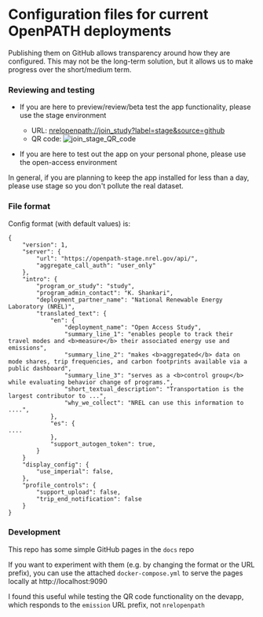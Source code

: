 # Configuration files for current OpenPATH deployments

Publishing them on GitHub allows transparency around how they are configured.
This may not be the long-term solution, but it allows us to make progress over the short/medium term.

### Reviewing and testing

- If you are here to preview/review/beta test the app functionality, please use the stage environment
  - URL: [nrelopenpath://join_study?label=stage&source=github](nrelopenpath://join_study?label=stage&source=github)
  - QR code: ![join_stage_QR_code](https://user-images.githubusercontent.com/2423263/173748423-7f966576-9ce4-480b-a562-0c376d5114af.png)


- If you are here to test out the app on your personal phone, please use the open-access environment

In general, if you are planning to keep the app installed for less than a day,
please use stage so you don't pollute the real dataset.

### File format

Config format (with default values) is:

```
{
    "version": 1,
    "server": {
        "url": "https://openpath-stage.nrel.gov/api/",
        "aggregate_call_auth": "user_only"
    },
    "intro": {
        "program_or_study": "study",
        "program_admin_contact": "K. Shankari",
        "deployment_partner_name": "National Renewable Energy Laboratory (NREL)",
        "translated_text": {
            "en": {
                "deployment_name": "Open Access Study",
                "summary_line_1": "enables people to track their travel modes and <b>measure</b> their associated energy use and emissions",
                "summary_line_2": "makes <b>aggregated</b> data on mode shares, trip frequencies, and carbon footprints available via a public dashboard",
                "summary_line_3": "serves as a <b>control group</b> while evaluating behavior change of programs.",
                "short_textual_description": "Transportation is the largest contributor to ...",
                "why_we_collect": "NREL can use this information to ....",
            },
            "es": {
....
            },
            "support_autogen_token": true,
        }
    }
    "display_config": {
        "use_imperial": false,
    },
    "profile_controls": {
        "support_upload": false,
        "trip_end_notification": false
    }
}
```

### Development

This repo has some simple GitHub pages in the `docs` repo

If you want to experiment with them (e.g. by changing the format or the URL
prefix), you can use the attached `docker-compose.yml` to serve the pages
locally at http://localhost:9090

I found this useful while testing the QR code functionality on the devapp,
which responds to the `emission` URL prefix, not `nrelopenpath`
